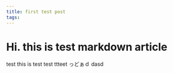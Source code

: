 ```yaml
---
title: first test post
tags:
---
```


# Hi. this is test markdown article

test
this is test
test
ttteet
っどぁｄ
dasd
